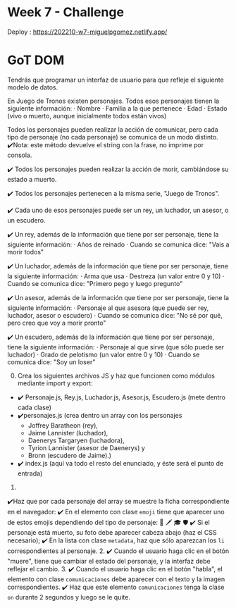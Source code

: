 # Week 7 - Challenge

Deploy : https://202210-w7-miguelpgomez.netlify.app/

# GoT DOM

Tendrás que programar un interfaz de usuario para que refleje el siguiente modelo de datos.

En Juego de Tronos existen personajes. Todos esos personajes tienen la siguiente información: · Nombre · Familia a la que pertenece · Edad · Estado (vivo o muerto, aunque inicialmente todos están vivos)

Todos los personajes pueden realizar la acción de comunicar, pero cada tipo de personaje (no cada personaje) se comunica de un modo distinto. ✔️Nota: este método devuelve el string con la frase, no imprime por consola.

✔️ Todos los personajes pueden realizar la acción de morir, cambiándose su estado a muerto.

✔️ Todos los personajes pertenecen a la misma serie, "Juego de Tronos".

✔️ Cada uno de esos personajes puede ser un rey, un luchador, un asesor, o un escudero.

✔️ Un rey, además de la información que tiene por ser personaje, tiene la siguiente información: · Años de reinado · Cuando se comunica dice: "Vais a morir todos"

✔️ Un luchador, además de la información que tiene por ser personaje, tiene la siguiente información: · Arma que usa · Destreza (un valor entre 0 y 10) · Cuando se comunica dice: "Primero pego y luego pregunto"

✔️ Un asesor, además de la información que tiene por ser personaje, tiene la siguiente información: · Personaje al que asesora (que puede ser rey, luchador, asesor o escudero) · Cuando se comunica dice: "No sé por qué, pero creo que voy a morir pronto"

✔️ Un escudero, además de la información que tiene por ser personaje, tiene la siguiente información: · Personaje al que sirve (que sólo puede ser luchador) · Grado de pelotismo (un valor entre 0 y 10) · Cuando se comunica dice: "Soy un loser"

0. Crea los siguientes archivos JS y haz que funcionen como módulos mediante import y export:

-   ✔️ Personaje.js, Rey.js, Luchador.js, Asesor.js, Escudero.js (mete dentro cada clase)
-   ✔️personajes.js (crea dentro un array con los personajes
    -   Joffrey Baratheon (rey),
    -   Jaime Lannister (luchador),
    -   Daenerys Targaryen (luchadora),
    -   Tyrion Lannister (asesor de Daenerys) y
    -   Bronn (escudero de Jaime).)
-   ✔️ index.js (aquí va todo el resto del enunciado, y éste será el punto de entrada)

1. 
✔️Haz que por cada personaje del array se muestre la ficha correspondiente en el navegador:
✔️ En el elemento con clase `emoji` tiene que aparecer uno de estos emojis dependiendo del tipo de personaje: 👑 🗡 🎓 🛡
✔️ Si el personaje está muerto, su foto debe aparecer cabeza abajo (haz el CSS necesario);
✔️ En la lista con clase `metadata`, haz que sólo aparezcan los `li` correspondientes al personaje.
2. ✔️ Cuando el usuario haga clic en el botón "muere", tiene que cambiar el estado del personaje, y la interfaz debe reflejar el cambio.
3. ✔️ Cuando el usuario haga clic en el botón "habla", el elemento con clase `comunicaciones` debe aparecer con el texto y la imagen correspondientes.
✔️ Haz que este elemento `comunicaciones` tenga la clase `on` durante 2 segundos y luego se le quite.
